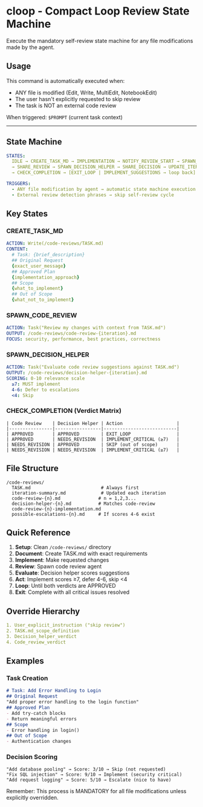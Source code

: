 # cloop - Compact Loop Review State Machine

Execute the mandatory self-review state machine for any file modifications made by the agent.

## Usage

This command is automatically executed when:
- ANY file is modified (Edit, Write, MultiEdit, NotebookEdit)
- The user hasn't explicitly requested to skip review
- The task is NOT an external code review

When triggered: `$PROMPT` (current task context)

---

## State Machine

```yaml
STATES:
  IDLE → CREATE_TASK_MD → IMPLEMENTATION → NOTIFY_REVIEW_START → SPAWN_CODE_REVIEW 
  → SHARE_REVIEW → SPAWN_DECISION_HELPER → SHARE_DECISION → UPDATE_ITERATION_SUMMARY 
  → CHECK_COMPLETION → [EXIT_LOOP | IMPLEMENT_SUGGESTIONS → loop back]

TRIGGERS:
  - ANY file modification by agent → automatic state machine execution
  - External review detection phrases → skip self-review cycle
```

## Key States

### CREATE_TASK_MD
```yaml
ACTION: Write(/code-reviews/TASK.md)
CONTENT:
  # Task: {brief_description}
  ## Original Request
  {exact_user_message}
  ## Approved Plan
  {implementation_approach}
  ## Scope
  {what_to_implement}
  ## Out of Scope
  {what_not_to_implement}
```

### SPAWN_CODE_REVIEW
```yaml
ACTION: Task("Review my changes with context from TASK.md")
OUTPUT: /code-reviews/code-review-{iteration}.md
FOCUS: security, performance, best practices, correctness
```

### SPAWN_DECISION_HELPER
```yaml
ACTION: Task("Evaluate code review suggestions against TASK.md")
OUTPUT: /code-reviews/decision-helper-{iteration}.md
SCORING: 0-10 relevance scale
  ≥7: MUST implement
  4-6: Defer to escalations
  <4: Skip
```

### CHECK_COMPLETION (Verdict Matrix)
```text
| Code Review    | Decision Helper | Action                    |
|----------------|-----------------|---------------------------|
| APPROVED       | APPROVED        | EXIT_LOOP                 |
| APPROVED       | NEEDS_REVISION  | IMPLEMENT_CRITICAL (≥7)   |
| NEEDS_REVISION | APPROVED        | SKIP (out of scope)       |
| NEEDS_REVISION | NEEDS_REVISION  | IMPLEMENT_CRITICAL (≥7)   |
```

## File Structure
```
/code-reviews/
  TASK.md                          # Always first
  iteration-summary.md             # Updated each iteration
  code-review-{n}.md              # n = 1,2,3...
  decision-helper-{n}.md          # Matches code-review
  code-review-{n}-implementation.md
  possible-escalations-{n}.md     # If scores 4-6 exist
```

## Quick Reference

1. **Setup**: Clean `/code-reviews/` directory
2. **Document**: Create TASK.md with exact requirements
3. **Implement**: Make requested changes
4. **Review**: Spawn code review agent
5. **Evaluate**: Decision helper scores suggestions
6. **Act**: Implement scores ≥7, defer 4-6, skip <4
7. **Loop**: Until both verdicts are APPROVED
8. **Exit**: Complete with all critical issues resolved

## Override Hierarchy
```yaml
1. User_explicit_instruction ("skip review")
2. TASK.md_scope_definition
3. Decision_helper_verdict
4. Code_review_verdict
```

## Examples

### Task Creation
```markdown
# Task: Add Error Handling to Login
## Original Request
"Add proper error handling to the login function"
## Approved Plan
- Add try-catch blocks
- Return meaningful errors
## Scope
- Error handling in login()
## Out of Scope
- Authentication changes
```

### Decision Scoring
```
"Add database pooling" → Score: 3/10 → Skip (not requested)
"Fix SQL injection" → Score: 9/10 → Implement (security critical)
"Add request logging" → Score: 5/10 → Escalate (nice to have)
```

Remember: This process is MANDATORY for all file modifications unless explicitly overridden.